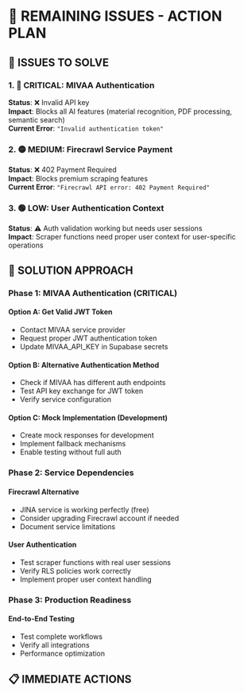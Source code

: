 # 🔧 **REMAINING ISSUES - ACTION PLAN**

## 🎯 **ISSUES TO SOLVE**

### **1. 🔴 CRITICAL: MIVAA Authentication**
**Status**: ❌ Invalid API key  
**Impact**: Blocks all AI features (material recognition, PDF processing, semantic search)  
**Current Error**: `"Invalid authentication token"`

### **2. 🟡 MEDIUM: Firecrawl Service Payment**
**Status**: ❌ 402 Payment Required  
**Impact**: Blocks premium scraping features  
**Current Error**: `"Firecrawl API error: 402 Payment Required"`

### **3. 🟢 LOW: User Authentication Context**
**Status**: ⚠️ Auth validation working but needs user sessions  
**Impact**: Scraper functions need proper user context for user-specific operations

## 🚀 **SOLUTION APPROACH**

### **Phase 1: MIVAA Authentication (CRITICAL)**

#### **Option A: Get Valid JWT Token**
- Contact MIVAA service provider
- Request proper JWT authentication token
- Update MIVAA_API_KEY in Supabase secrets

#### **Option B: Alternative Authentication Method**
- Check if MIVAA has different auth endpoints
- Test API key exchange for JWT token
- Verify service configuration

#### **Option C: Mock Implementation (Development)**
- Create mock responses for development
- Implement fallback mechanisms
- Enable testing without full auth

### **Phase 2: Service Dependencies**

#### **Firecrawl Alternative**
- JINA service is working perfectly (free)
- Consider upgrading Firecrawl account if needed
- Document service limitations

#### **User Authentication**
- Test scraper functions with real user sessions
- Verify RLS policies work correctly
- Implement proper user context handling

### **Phase 3: Production Readiness**

#### **End-to-End Testing**
- Test complete workflows
- Verify all integrations
- Performance optimization

## 📋 **IMMEDIATE ACTIONS**
